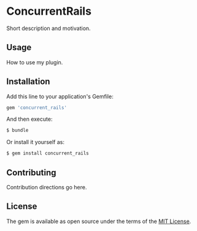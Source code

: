 # ConcurrentRails
Short description and motivation.

## Usage
How to use my plugin.

## Installation
Add this line to your application's Gemfile:

```ruby
gem 'concurrent_rails'
```

And then execute:
```bash
$ bundle
```

Or install it yourself as:
```bash
$ gem install concurrent_rails
```

## Contributing
Contribution directions go here.

## License
The gem is available as open source under the terms of the [MIT License](https://opensource.org/licenses/MIT).
